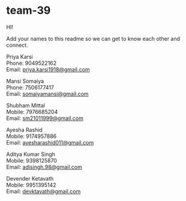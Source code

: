 # team-39
HI! 

Add your names to this readme so we can get to know each other and connect.

Priya Karsi\
Phone: 9049522162\
Email: priya.karsi1918@gmail.com

Mansi Somaiya\
Phone: 7506177417\
Email: somaiyamansi@gmail.com

Shubham Mittal\
Mobile: 7976685204\
Email: sm21011999@gmail.com

Ayesha Rashid\
Mobile: 9174957886\
Email: ayesharashid011@gmail.com

Aditya Kumar Singh\
Mobile: 9398125870\
Email: adisingh.98@gmail.com

Devender Ketavath\
Mobile: 9951395142\
Email: devktavath@gmail.com
